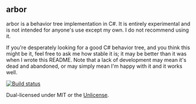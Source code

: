 arbor
---
arbor is a behavior tree implementation in C#. It is entirely experimental and is not intended for anyone's use except my own. I do not recommend using it.

If you're desperately looking for a good C# behavior tree, and you think this might be it, feel free to ask me how stable it is; it may be better than it was when I wrote this README. Note that a lack of development may mean it's dead and abandoned, or may simply mean I'm happy with it and it works well.

[![Build status](https://ci.appveyor.com/api/projects/status/u92kaqq85iqckleu?svg=true)](https://ci.appveyor.com/project/BenRogWilhelm/arbor)

Dual-licensed under MIT or the [Unlicense](http://unlicense.org).
